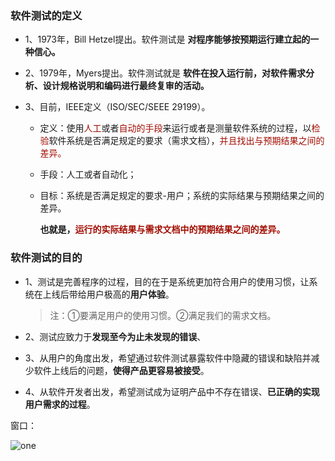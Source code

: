 ### 软件测试的定义

- 1、1973年，Bill Hetzel提出。软件测试是 **对程序能够按预期运行建立起的一种信心。**

- 2、1979年，Myers提出。软件测试就是 **软件在投入运行前，对软件需求分析、设计规格说明和编码进行最终复审的活动。**

- 3、目前，IEEE定义（ISO/SEC/SEEE 29199）。
  - 定义：使用<font color='Apricot'>人工</font>或者<font color='Apricot'>自动的手段</font>来运行或者是测量软件系统的过程，以<font color='Apricot'>检验</font>软件系统是否满足规定的要求（需求文档），<font color='Apricot'>并且找出与预期结果之间的差异。</font>
  
  - 手段：人工或者自动化；
  
  - 目标：系统是否满足规定的要求-用户；系统的实际结果与预期结果之间的差异。
  
    **也就是，<font color='Apricot'>运行的实际结果与需求文档中的预期结果之间的差异。</font>**

### 软件测试的目的

- 1、测试是完善程序的过程，目的在于是系统更加符合用户的使用习惯，让系统在上线后带给用户极高的**用户体验**。

  > 注：①要满足用户的使用习惯。②满足我们的需求文档。

- 2、测试应致力于**发现至今为止未发现的错误**、

- 3、从用户的角度出发，希望通过软件测试暴露软件中隐藏的错误和缺陷并减少软件上线后的问题，**使得产品更容易被接受**。

- 4、从软件开发者出发，希望测试成为证明产品中不存在错误、**已正确的实现用户需求的过程**。


窗口：

![one](https://raw.githubusercontent.com/CMDLT/picture_cloud/main/one.png?token=AYSOZXGJNLSFJY5H4C2XBUDGTX37A)
